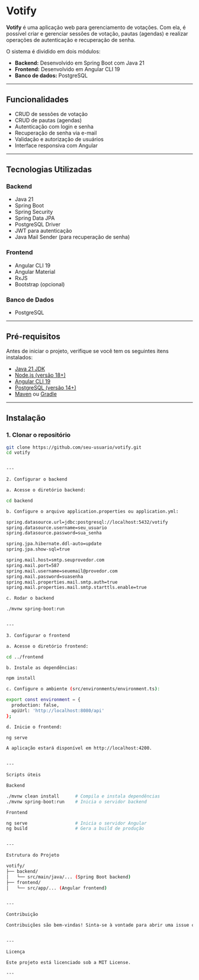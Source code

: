 # Votify

**Votify** é uma aplicação web para gerenciamento de votações. Com ela, é possível criar e gerenciar sessões de votação, pautas (agendas) e realizar operações de autenticação e recuperação de senha.

O sistema é dividido em dois módulos:
- **Backend:** Desenvolvido em Spring Boot com Java 21
- **Frontend:** Desenvolvido em Angular CLI 19
- **Banco de dados:** PostgreSQL

---

## Funcionalidades

- CRUD de sessões de votação
- CRUD de pautas (agendas)
- Autenticação com login e senha
- Recuperação de senha via e-mail
- Validação e autorização de usuários
- Interface responsiva com Angular

---

## Tecnologias Utilizadas

### Backend
- Java 21
- Spring Boot
- Spring Security
- Spring Data JPA
- PostgreSQL Driver
- JWT para autenticação
- Java Mail Sender (para recuperação de senha)

### Frontend
- Angular CLI 19
- Angular Material
- RxJS
- Bootstrap (opcional)

### Banco de Dados
- PostgreSQL

---

## Pré-requisitos

Antes de iniciar o projeto, verifique se você tem os seguintes itens instalados:

- [Java 21 JDK](https://www.oracle.com/java/technologies/javase/jdk21-archive-downloads.html)
- [Node.js (versão 18+)](https://nodejs.org/)
- [Angular CLI 19](https://angular.io/cli)
- [PostgreSQL (versão 14+)](https://www.postgresql.org/download/)
- [Maven](https://maven.apache.org/) ou [Gradle](https://gradle.org/)

---

## Instalação

### 1. Clonar o repositório

```bash
git clone https://github.com/seu-usuario/votify.git
cd votify


---

2. Configurar o backend

a. Acesse o diretório backend:

cd backend

b. Configure o arquivo application.properties ou application.yml:

spring.datasource.url=jdbc:postgresql://localhost:5432/votify
spring.datasource.username=seu_usuario
spring.datasource.password=sua_senha

spring.jpa.hibernate.ddl-auto=update
spring.jpa.show-sql=true

spring.mail.host=smtp.seuprovedor.com
spring.mail.port=587
spring.mail.username=seuemail@provedor.com
spring.mail.password=suasenha
spring.mail.properties.mail.smtp.auth=true
spring.mail.properties.mail.smtp.starttls.enable=true

c. Rodar o backend

./mvnw spring-boot:run


---

3. Configurar o frontend

a. Acesse o diretório frontend:

cd ../frontend

b. Instale as dependências:

npm install

c. Configure o ambiente (src/environments/environment.ts):

export const environment = {
  production: false,
  apiUrl: 'http://localhost:8080/api'
};

d. Inicie o frontend:

ng serve

A aplicação estará disponível em http://localhost:4200.


---

Scripts úteis

Backend

./mvnw clean install      # Compila e instala dependências
./mvnw spring-boot:run    # Inicia o servidor backend

Frontend

ng serve                  # Inicia o servidor Angular
ng build                  # Gera a build de produção


---

Estrutura do Projeto

votify/
├── backend/
│   └── src/main/java/... (Spring Boot backend)
├── frontend/
│   └── src/app/... (Angular frontend)


---

Contribuição

Contribuições são bem-vindas! Sinta-se à vontade para abrir uma issue ou pull request.


---

Licença

Este projeto está licenciado sob a MIT License.

---






